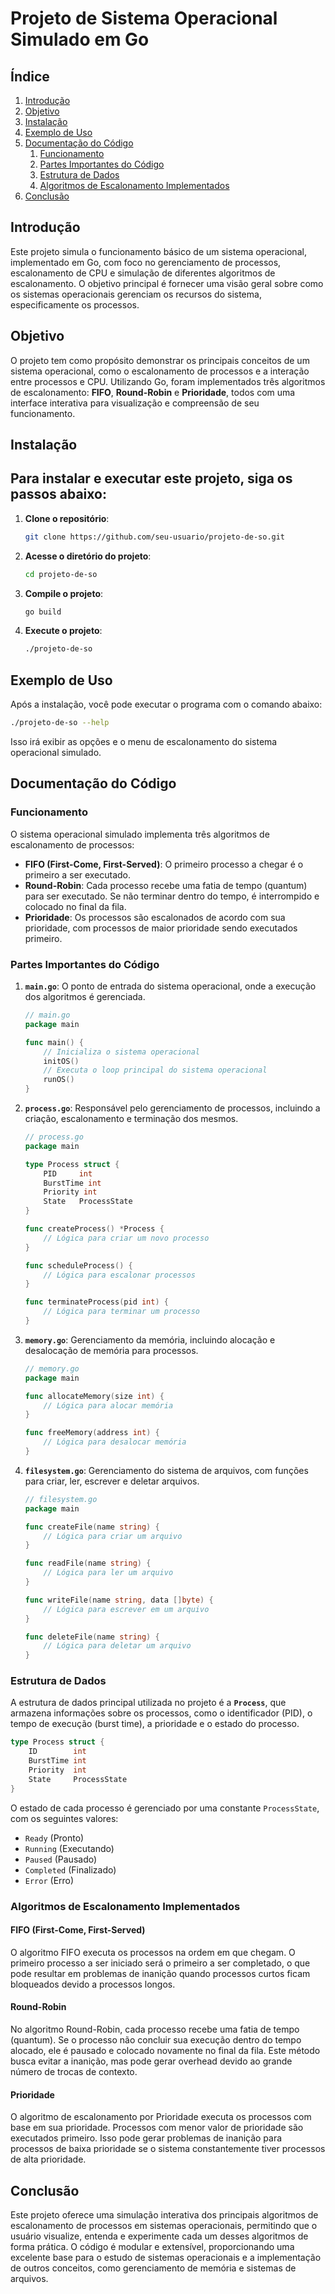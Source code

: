 
# **Projeto de Sistema Operacional Simulado em Go**

## Índice
1. [Introdução](#introdução)
2. [Objetivo](#objetivo)
3. [Instalação](#instalação)
4. [Exemplo de Uso](#exemplo-de-uso)
5. [Documentação do Código](#documentação-do-código)
   1. [Funcionamento](#funcionamento)
   2. [Partes Importantes do Código](#partes-importantes-do-código)
   3. [Estrutura de Dados](#estrutura-de-dados)
   4. [Algoritmos de Escalonamento Implementados](#algoritmos-de-escalonamento-implementados)
6. [Conclusão](#conclusão)

## Introdução
Este projeto simula o funcionamento básico de um sistema operacional, implementado em Go, com foco no gerenciamento de processos, escalonamento de CPU e simulação de diferentes algoritmos de escalonamento. O objetivo principal é fornecer uma visão geral sobre como os sistemas operacionais gerenciam os recursos do sistema, especificamente os processos.

## Objetivo
O projeto tem como propósito demonstrar os principais conceitos de um sistema operacional, como o escalonamento de processos e a interação entre processos e CPU. Utilizando Go, foram implementados três algoritmos de escalonamento: **FIFO**, **Round-Robin** e **Prioridade**, todos com uma interface interativa para visualização e compreensão de seu funcionamento.

## Instalação
Para instalar e executar este projeto, siga os passos abaixo:
-
1. **Clone o repositório**:
   ```sh
   git clone https://github.com/seu-usuario/projeto-de-so.git
   ```

2. **Acesse o diretório do projeto**:
   ```sh
   cd projeto-de-so
   ```

3. **Compile o projeto**:
   ```sh
   go build
   ```

4. **Execute o projeto**:
   ```sh
   ./projeto-de-so
   ```

## Exemplo de Uso
Após a instalação, você pode executar o programa com o comando abaixo:

```sh
./projeto-de-so --help
```

Isso irá exibir as opções e o menu de escalonamento do sistema operacional simulado.

## Documentação do Código

### Funcionamento
O sistema operacional simulado implementa três algoritmos de escalonamento de processos:

- **FIFO (First-Come, First-Served)**: O primeiro processo a chegar é o primeiro a ser executado.
- **Round-Robin**: Cada processo recebe uma fatia de tempo (quantum) para ser executado. Se não terminar dentro do tempo, é interrompido e colocado no final da fila.
- **Prioridade**: Os processos são escalonados de acordo com sua prioridade, com processos de maior prioridade sendo executados primeiro.

### Partes Importantes do Código

1. **`main.go`**: O ponto de entrada do sistema operacional, onde a execução dos algoritmos é gerenciada.
    ```go
    // main.go
    package main

    func main() {
        // Inicializa o sistema operacional
        initOS()
        // Executa o loop principal do sistema operacional
        runOS()
    }
    ```

2. **`process.go`**: Responsável pelo gerenciamento de processos, incluindo a criação, escalonamento e terminação dos mesmos.
    ```go
    // process.go
    package main

    type Process struct {
        PID     int
        BurstTime int
        Priority int
        State   ProcessState
    }

    func createProcess() *Process {
        // Lógica para criar um novo processo
    }

    func scheduleProcess() {
        // Lógica para escalonar processos
    }

    func terminateProcess(pid int) {
        // Lógica para terminar um processo
    }
    ```

3. **`memory.go`**: Gerenciamento da memória, incluindo alocação e desalocação de memória para processos.
    ```go
    // memory.go
    package main

    func allocateMemory(size int) {
        // Lógica para alocar memória
    }

    func freeMemory(address int) {
        // Lógica para desalocar memória
    }
    ```

4. **`filesystem.go`**: Gerenciamento do sistema de arquivos, com funções para criar, ler, escrever e deletar arquivos.
    ```go
    // filesystem.go
    package main

    func createFile(name string) {
        // Lógica para criar um arquivo
    }

    func readFile(name string) {
        // Lógica para ler um arquivo
    }

    func writeFile(name string, data []byte) {
        // Lógica para escrever em um arquivo
    }

    func deleteFile(name string) {
        // Lógica para deletar um arquivo
    }
    ```

### Estrutura de Dados

A estrutura de dados principal utilizada no projeto é a **`Process`**, que armazena informações sobre os processos, como o identificador (PID), o tempo de execução (burst time), a prioridade e o estado do processo.

```go
type Process struct {
    ID        int
    BurstTime int
    Priority  int
    State     ProcessState
}
```

O estado de cada processo é gerenciado por uma constante `ProcessState`, com os seguintes valores:

- `Ready` (Pronto)
- `Running` (Executando)
- `Paused` (Pausado)
- `Completed` (Finalizado)
- `Error` (Erro)

### Algoritmos de Escalonamento Implementados

#### FIFO (First-Come, First-Served)
O algoritmo FIFO executa os processos na ordem em que chegam. O primeiro processo a ser iniciado será o primeiro a ser completado, o que pode resultar em problemas de inanição quando processos curtos ficam bloqueados devido a processos longos.

#### Round-Robin
No algoritmo Round-Robin, cada processo recebe uma fatia de tempo (quantum). Se o processo não concluir sua execução dentro do tempo alocado, ele é pausado e colocado novamente no final da fila. Este método busca evitar a inanição, mas pode gerar overhead devido ao grande número de trocas de contexto.

#### Prioridade
O algoritmo de escalonamento por Prioridade executa os processos com base em sua prioridade. Processos com menor valor de prioridade são executados primeiro. Isso pode gerar problemas de inanição para processos de baixa prioridade se o sistema constantemente tiver processos de alta prioridade.

## Conclusão
Este projeto oferece uma simulação interativa dos principais algoritmos de escalonamento de processos em sistemas operacionais, permitindo que o usuário visualize, entenda e experimente cada um desses algoritmos de forma prática. O código é modular e extensível, proporcionando uma excelente base para o estudo de sistemas operacionais e a implementação de outros conceitos, como gerenciamento de memória e sistemas de arquivos.

